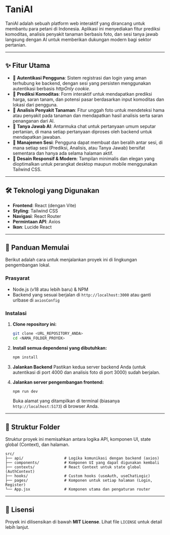 # TaniAI

TaniAI adalah sebuah platform web interaktif yang dirancang untuk membantu para petani di Indonesia. Aplikasi ini menyediakan fitur prediksi komoditas, analisis penyakit tanaman berbasis foto, dan sesi tanya jawab langsung dengan AI untuk memberikan dukungan modern bagi sektor pertanian.



---

## ✨ Fitur Utama

-   🔐 **Autentikasi Pengguna**: Sistem registrasi dan login yang aman terhubung ke backend, dengan sesi yang persisten menggunakan autentikasi berbasis *httpOnly cookie*.
-   🌾 **Prediksi Komoditas**: Form interaktif untuk mendapatkan prediksi harga, saran tanam, dan potensi pasar berdasarkan input komoditas dan lokasi dari pengguna.
-   📸 **Analisis Penyakit Tanaman**: Fitur unggah foto untuk mendeteksi hama atau penyakit pada tanaman dan mendapatkan hasil analisis serta saran penanganan dari AI.
-   💬 **Tanya Jawab AI**: Antarmuka chat untuk pertanyaan umum seputar pertanian, di mana setiap pertanyaan diproses oleh backend untuk mendapatkan jawaban.
-   📜 **Manajemen Sesi**: Pengguna dapat membuat dan beralih antar sesi, di mana setiap sesi (Prediksi, Analisis, atau Tanya Jawab) bersifat sementara dan hanya ada selama halaman aktif.
-   📱 **Desain Responsif & Modern**: Tampilan minimalis dan elegan yang dioptimalkan untuk perangkat desktop maupun mobile menggunakan Tailwind CSS.

---

## 🛠️ Teknologi yang Digunakan

-   **Frontend**: React (dengan Vite)
-   **Styling**: Tailwind CSS
-   **Navigasi**: React Router
-   **Permintaan API**: Axios
-   **Ikon**: Lucide React

---

## 🚀 Panduan Memulai

Berikut adalah cara untuk menjalankan proyek ini di lingkungan pengembangan lokal.

### Prasyarat

-   Node.js (v18 atau lebih baru) & NPM
-   Backend yang sesuai berjalan di `http://localhost:3000` atau ganti urlbase di `axiosConfig`

### Instalasi

1.  **Clone repository ini:**
    ```bash
    git clone <URL_REPOSITORY_ANDA>
    cd <NAMA_FOLDER_PROYEK>
    ```

2.  **Install semua dependensi yang dibutuhkan:**
    ```bash
    npm install
    ```

3.  **Jalankan Backend**
    Pastikan kedua server backend Anda (untuk autentikasi di port 4000 dan analisis foto di port 3000) sudah berjalan.

4.  **Jalankan server pengembangan frontend:**
    ```bash
    npm run dev
    ```
    Buka alamat yang ditampilkan di terminal (biasanya `http://localhost:5173`) di browser Anda.

---

## 📂 Struktur Folder

Struktur proyek ini memisahkan antara logika API, komponen UI, state global (Context), dan halaman.

```
src/
├── api/                  # Logika komunikasi dengan backend (axios)
├── components/           # Komponen UI yang dapat digunakan kembali
├── contexts/             # React Context untuk state global (AuthContext)
├── hooks/                # Custom hooks (useAuth, useChatLogic)
├── pages/                # Komponen untuk setiap halaman (Login, Register)
└── App.jsx               # Komponen utama dan pengaturan router
```

---

## 📄 Lisensi

Proyek ini dilisensikan di bawah **MIT License**. Lihat file `LICENSE` untuk detail lebih lanjut.